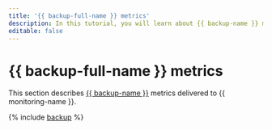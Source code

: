 ```yaml
---
title: '{{ backup-full-name }} metrics'
description: In this tutorial, you will learn about {{ backup-name }} metrics.
editable: false
---
```


# {{ backup-full-name }} metrics

This section describes [{{ backup-name }}](../../backup/) metrics delivered to {{ monitoring-name }}.

{% include [backup](../../_includes/monitoring/metrics-ref/backup.md) %}